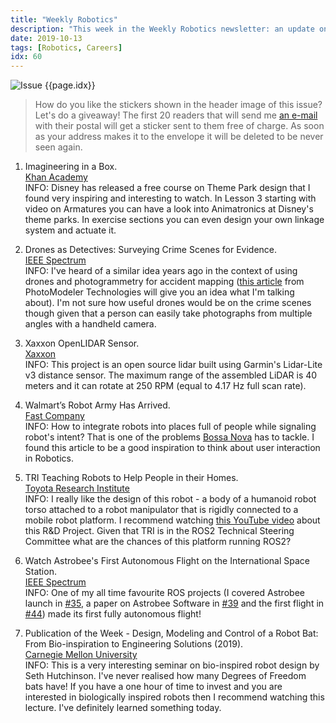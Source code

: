```yaml
---
title: "Weekly Robotics"
description: "This week in the Weekly Robotics newsletter: an update on Astrobee, animatronics with Disney, open source LiDAR and modelling and control of bio-inspired bat."
date: 2019-10-13
tags: [Robotics, Careers]
idx: 60
---
```

![Issue {{page.idx}}](/img/headers/{{page.idx}}.jpg "Issue {{page.idx}}")

> How do you like the stickers shown in the header image of this issue? Let's do a giveaway! The first 20 readers that will send me [an e-mail](mailto:contact+stickers@weeklyrobotics.com) with their postal will get a sticker sent to them free of charge. As soon as your address makes it to the envelope it will be deleted to be never seen again.

1) Imagineering in a Box.
<br>[Khan Academy](https://www.khanacademy.org/humanities/hass-storytelling/imagineering-in-a-box)<br>
INFO: Disney has released a free course on Theme Park design that I found very inspiring and interesting to watch. In Lesson 3 starting with video on Armatures you can have a look into Animatronics at Disney's theme parks. In exercise sections you can even design your own linkage system and actuate it.

2) Drones as Detectives: Surveying Crime Scenes for Evidence.
<br>[IEEE Spectrum](https://spectrum.ieee.org/tech-talk/robotics/drones/drones-as-detectives-surveying-crime-scenes-for-evidence)<br>
INFO: I've heard of a similar idea years ago in the context of using drones and photogrammetry for accident mapping ([this article](https://www.photomodeler.com/pm-applications/pub-safety-forensics/drone-ar-mapping/) from PhotoModeler Technologies will give you an idea what I'm talking about). I'm not sure how useful drones would be on the crime scenes though given that a person can easily take photographs from multiple angles with a handheld camera.   

3) Xaxxon OpenLIDAR Sensor.
<br>[Xaxxon](http://www.xaxxon.com/xaxxon/openlidar#openhardware)<br>
INFO: This project is an open source lidar built using Garmin's Lidar-Lite v3 distance sensor. The maximum range of the assembled LiDAR is 40 meters and it can rotate at 250 RPM (equal to 4.17 Hz full scan rate).

4) Walmart’s Robot Army Has Arrived.
<br>[Fast Company](https://www.fastcompany.com/90395843/walmarts-robot-army-has-arrived)<br>
INFO: How to integrate robots into places full of people while signaling robot's intent? That is one of the problems [Bossa Nova](https://www.bossanova.com/) has to tackle. I found this article to be a good inspiration to think about user interaction in Robotics. 

5) TRI Teaching Robots to Help People in their Homes.
<br>[Toyota Research Institute](https://www.tri.global/news/tri-teaching-robots-to-help-people-in-their-homes-2019-10-3?utm_source=morning_brew)<br>
INFO: I really like the design of this robot - a body of a humanoid robot torso attached to a robot manipulator that is rigidly connected to a mobile robot platform. I recommend watching [this YouTube video](https://youtu.be/6IGCIjp2bn4) about this R&D Project. Given that TRI is in the ROS2 Technical Steering Committee what are the chances of this platform running ROS2?

6) Watch Astrobee's First Autonomous Flight on the International Space Station.
<br>[IEEE Spectrum](https://spectrum.ieee.org/automaton/robotics/space-robots/watch-astrobees-first-autonomous-flight-on-the-international-space-station)<br>
INFO: One of my all time favourite ROS projects (I covered Astrobee launch in [#35](https://weeklyrobotics.com/weekly-robotics-35), a paper on Astrobee Software in [#39](https://weeklyrobotics.com/weekly-robotics-39) and the first flight in [#44](https://weeklyrobotics.com/weekly-robotics-44)) made its first fully autonomous flight!

7) Publication of the Week - Design, Modeling and Control of a Robot Bat: From Bio-inspiration to Engineering Solutions (2019).
<br>[Carnegie Mellon University](https://www.ri.cmu.edu/event/ri-seminar-seth-hutchinson-georgia-tech-professor-kuka-chair-for-robotics-2019-10-04/)<br>
INFO: This is a very interesting seminar on bio-inspired robot design by Seth Hutchinson. I've never realised how many Degrees of Freedom bats have! If you have a one hour of time to invest and you are interested in biologically inspired robots then I recommend watching this lecture. I've definitely learned something today.
